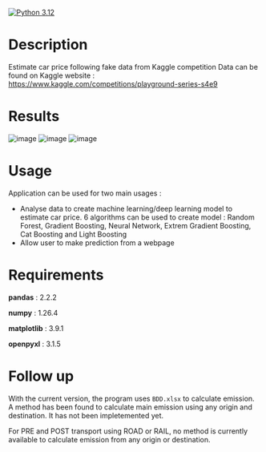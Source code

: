 [![Python 3.12](https://img.shields.io/badge/python-3.12-blue.svg)](https://www.python.org/downloads/release/python-360/)

# Description
Estimate car price following fake data from Kaggle competition
Data can be found on Kaggle website : https://www.kaggle.com/competitions/playground-series-s4e9


# Results
![image](https://github.com/user-attachments/assets/3c3061f8-3327-4fef-b75a-8e8e27ab7bbd)
![image](https://github.com/user-attachments/assets/8f1770f3-bbf4-4440-a0ea-3c9cdbc51a02)
![image](https://github.com/user-attachments/assets/cbc3e9fc-1354-459b-9b34-73dad002ceac)


# Usage
Application can be used for two main usages :
- Analyse data to create machine learning/deep learning model to estimate car price. 6 algorithms can be used to create model : Random Forest, Gradient Boosting, Neural Network, Extrem Gradient Boosting, Cat Boosting and Light Boosting
- Allow user to make prediction from a webpage


# Requirements
**pandas** : 2.2.2

**numpy** : 1.26.4

**matplotlib** : 3.9.1

**openpyxl** : 3.1.5


# Follow up
With the current version, the program uses `BDD.xlsx` to calculate emission. A method has been found to calculate main emission using any origin and destination.
It has not been impletemented yet.

For PRE and POST transport using ROAD or RAIL, no method is currently available to calculate emission from any origin or destination. 
